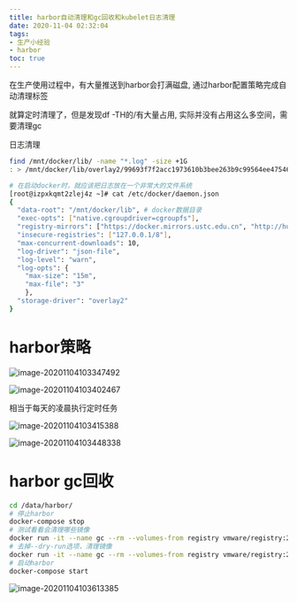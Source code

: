 ```yaml
---
title: harbor自动清理和gc回收和kubelet日志清理
date: 2020-11-04 02:32:04
tags: 
- 生产小经验
- harbor
toc: true
---
```


在生产使用过程中，有大量推送到harbor会打满磁盘, 通过harbor配置策略完成自动清理标签

就算定时清理了，但是发现df -TH的/有大量占用, 实际并没有占用这么多空间，需要清理gc



日志清理

```bash
find /mnt/docker/lib/ -name "*.log" -size +1G
: > /mnt/docker/lib/overlay2/99693f7f2acc1973610b3bee263b9c99564ee475462d6f6778eb8e335dec2cf7/merged/usr/local/nginx/logs/access.log

# 在启动docker时，就应该把日志放在一个非常大的文件系统
[root@izpxkqmt2zlej4z ~]# cat /etc/docker/daemon.json
{
  "data-root": "/mnt/docker/lib", # docker数据目录
  "exec-opts": ["native.cgroupdriver=cgroupfs"],
  "registry-mirrors": ["https://docker.mirrors.ustc.edu.cn", "http://hub-mirror.c.163.com"], 
  "insecure-registries": ["127.0.0.1/8"],
  "max-concurrent-downloads": 10,
  "log-driver": "json-file",
  "log-level": "warn",
  "log-opts": {
    "max-size": "15m",
    "max-file": "3"
    },
  "storage-driver": "overlay2"
}
```

<!--more-->

# harbor策略

![image-20201104103347492](http://myapp.img.mykernel.cn/image-20201104103347492.png)

![image-20201104103402467](http://myapp.img.mykernel.cn/image-20201104103402467.png)

相当于每天的凌晨执行定时任务

![image-20201104103415388](http://myapp.img.mykernel.cn/image-20201104103415388.png)

![image-20201104103448338](http://myapp.img.mykernel.cn/image-20201104103448338.png)

# harbor gc回收

```bash
cd /data/harbor/
# 停止harbor
docker-compose stop
# 测试看看会清理哪些镜像
docker run -it --name gc --rm --volumes-from registry vmware/registry:2.6.2-photon garbage-collect --dry-run /etc/registry/config.yml
# 去掉--dry-run选项，清理镜像
docker run -it --name gc --rm --volumes-from registry vmware/registry:2.6.2-photon garbage-collect  /etc/registry/config.yml
# 启动harbor
docker-compose start

```

![image-20201104103613385](http://myapp.img.mykernel.cn/image-20201104103613385.png)

